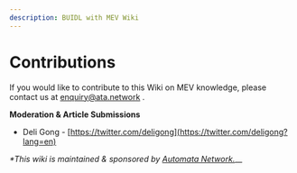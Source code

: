 ```yaml
---
description: BUIDL with MEV Wiki
---
```


# Contributions

If you would like to contribute to this Wiki on MEV knowledge, please contact us at [enquiry@ata.network](mailto:enquiry@ata.network) .

**Moderation & Article Submissions**

* Deli Gong - [https://twitter.com/deligong](https://twitter.com/deligong?lang=en)

_\*This wiki is maintained & sponsored by_ [_Automata Network._](https://ata.network)\_\_

